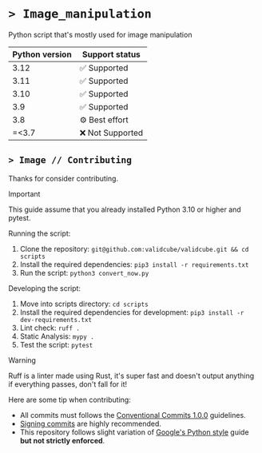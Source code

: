# `> Image_manipulation`
Python script that's mostly used for image manipulation

| Python version | Support status    |
| -------------- | ----------------- |
| 3.12           | ✅ Supported      |
| 3.11           | ✅ Supported      |
| 3.10           | ✅ Supported      |
| 3.9            | ✅ Supported      |
| 3.8            | ⚙️ Best effort    |
| =<3.7          | ❌ Not Supported  |

## `> Image // Contributing`

Thanks for consider contributing.
> [!IMPORTANT]  
> This guide assume that you already installed Python 3.10 or higher and pytest.

Running the script:
1. Clone the repository: `git@github.com:validcube/validcube.git && cd scripts`
2. Install the required dependencies: `pip3 install -r requirements.txt`
3. Run the script: `python3 convert_now.py`

Developing the script:
1. Move into scripts directory: `cd scripts`
2. Install the required dependencies for development: `pip3 install -r dev-requirements.txt`
3. Lint check: `ruff .`
4. Static Analysis: `mypy .`
5. Test the script: `pytest`

> [!WARNING]  
> Ruff is a linter made using Rust, it's super fast and doesn't output anything if everything passes, don't fall for it!

Here are some tip when contributing:
* All commits must follows the [Conventional Commits 1.0.0](https://www.conventionalcommits.org/en/v1.0.0/) guidelines.
* [Signing commits](https://docs.github.com/en/authentication/managing-commit-signature-verification/signing-commits) are highly recommended.
* This repository follows slight variation of [Google's Python style](https://google.github.io/styleguide/pyguide.html) guide **but not strictly enforced**.
